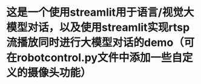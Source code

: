 # 这是一个使用streamlit用于语言/视觉大模型对话，以及使用streamlit实现rtsp流播放同时进行大模型对话的demo（可在robotcontrol.py文件中添加一些自定义的摄像头功能）
